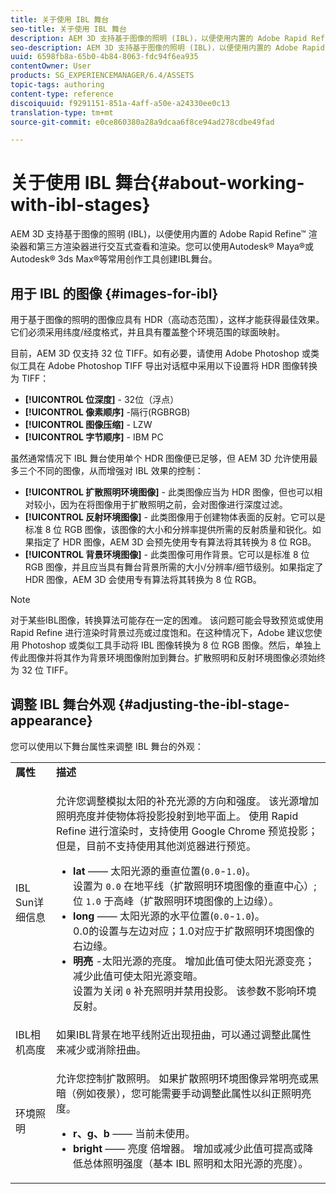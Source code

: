 ```yaml
---
title: 关于使用 IBL 舞台
seo-title: 关于使用 IBL 舞台
description: AEM 3D 支持基于图像的照明 (IBL)，以便使用内置的 Adobe Rapid Refine 渲染器和第三方渲染器进行交互式查看和渲染。您可以使用常见的创作工具（如 Autodesk Maya 或 Autodesk 3ds Max）创建 IBL 舞台。
seo-description: AEM 3D 支持基于图像的照明 (IBL)，以便使用内置的 Adobe Rapid Refine 渲染器和第三方渲染器进行交互式查看和渲染。您可以使用常见的创作工具（如 Autodesk Maya 或 Autodesk 3ds Max）创建 IBL 舞台。
uuid: 6598fb8a-65b0-4b84-8063-fdc94f6ea935
contentOwner: User
products: SG_EXPERIENCEMANAGER/6.4/ASSETS
topic-tags: authoring
content-type: reference
discoiquuid: f9291151-851a-4aff-a50e-a24330ee0c13
translation-type: tm+mt
source-git-commit: e0ce860380a28a9dcaa6f8ce94ad278cdbe49fad

---
```



# 关于使用 IBL 舞台{#about-working-with-ibl-stages}

AEM 3D 支持基于图像的照明 (IBL)，以便使用内置的 Adobe Rapid Refine™ 渲染器和第三方渲染器进行交互式查看和渲染。您可以使用Autodesk® Maya®或Autodesk® 3ds Max®等常用创作工具创建IBL舞台。

## 用于 IBL 的图像 {#images-for-ibl}

用于基于图像的照明的图像应具有 HDR（高动态范围），这样才能获得最佳效果。它们必须采用纬度/经度格式，并且具有覆盖整个环境范围的球面映射。

目前，AEM 3D 仅支持 32 位 TIFF。如有必要，请使用 Adobe Photoshop 或类似工具在 Adobe Photoshop TIFF 导出对话框中采用以下设置将 HDR 图像转换为 TIFF：

* **[!UICONTROL 位深度]** - 32位（浮点）
* **[!UICONTROL 像素顺序]** -隔行(RGBRGB)
* **[!UICONTROL 图像压缩]** - LZW
* **[!UICONTROL 字节顺序]** - IBM PC

虽然通常情况下 IBL 舞台使用单个 HDR 图像便已足够，但 AEM 3D 允许使用最多三个不同的图像，从而增强对 IBL 效果的控制：

* **[!UICONTROL 扩散照明环境图像]** - 此类图像应当为 HDR 图像，但也可以相对较小，因为在将图像用于扩散照明之前，会对图像进行深度过滤。
* **[!UICONTROL 反射环境图像]** - 此类图像用于创建物体表面的反射。它可以是标准 8 位 RGB 图像，该图像的大小和分辨率提供所需的反射质量和锐化。如果指定了 HDR 图像，AEM 3D 会预先使用专有算法将其转换为 8 位 RGB。
* **[!UICONTROL 背景环境图像]** - 此类图像可用作背景。它可以是标准 8 位 RGB 图像，并且应当具有舞台背景所需的大小/分辨率/细节级别。如果指定了 HDR 图像，AEM 3D 会使用专有算法将其转换为 8 位 RGB。

>[!NOTE]
>对于某些IBL图像，转换算法可能存在一定的困难。 该问题可能会导致预览或使用 Rapid Refine 进行渲染时背景过亮或过度饱和。在这种情况下，Adobe 建议您使用 Photoshop 或类似工具手动将 IBL 图像转换为 8 位 RGB 图像。然后，单独上传此图像并将其作为背景环境图像附加到舞台。扩散照明和反射环境图像必须始终为 32 位 TIFF。


## 调整 IBL 舞台外观 {#adjusting-the-ibl-stage-appearance}

您可以使用以下舞台属性来调整 IBL 舞台的外观：

<table> 
 <tbody> 
  <tr> 
   <td><strong>属性</strong><br /> </td> 
   <td><strong>描述</strong></td> 
  </tr> 
  <tr> 
   <td>IBL Sun详细信息</td> 
   <td><p>允许您调整模拟太阳的补充光源的方向和强度。 <span class="diff-html-added">该光源增加照明亮度并使物体将投影投射到地平面上。 使用 Rapid Refine 进行渲染时，支持使用 Google Chrome 预览投影；但是，目前不支持使用其他浏览器进行预览。</span></p> 
    <ul> 
     <li><strong>lat</strong> —— 太阳光源的垂直位置(<code>0.0</code>-<code>1.0</code>)。<br /> 设置为 <code>0.0</code> 在地平线（扩散照明环境图像的垂直中心）;位 <code>1.0</code> 于高峰（扩散照明环境图像的上边缘）。</li> 
     <li><strong>long</strong> —— 太阳光源的水平位置(<code>0.0</code>-<code>1.0</code>)。<br /> 0.0的设置与左边对应；1.0对应于扩散照明环境图像的右边缘。<br /> </li> 
     <li><strong>明亮</strong> -太阳光源的亮度。 增加此值可使太阳光源变亮；减少此值可使太阳光源变暗。<br /> 设置为关闭 <code>0</code> 补充照明并禁用投影。 该参数不影响环境反射。<br /> </li> 
    </ul> </td> 
  </tr> 
  <tr> 
   <td>IBL相机高度</td> 
   <td>如果IBL背景在地平线附近出现扭曲，可以通过调整此属性来减少或消除扭曲。 <br /> </td> 
  </tr> 
  <tr> 
   <td>环境照明</td> 
   <td><p><span class="diff-html-added">允许您控制扩散照明。 如果扩散照明环境图像异常明亮或黑暗（例如夜景），您可能需要手动调整此属性以纠正照明亮度。</span></p> 
    <ul> 
     <li><strong>r、g、b</strong> —— 当前未使用。</li> 
     <li><strong>bright</strong> —— 亮度 <span class="diff-html-added">倍增器。 增加或减少此值可提高或降低总体照明强度（基本 IBL 照明和太阳光源的亮度）。</span></li> 
    </ul> </td> 
  </tr> 
 </tbody> 
</table>

